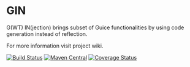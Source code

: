 # GIN

G(WT) IN(jection) brings subset of Guice functionalities by using code generation instead of reflection.

For more information visit project wiki.

[![Build Status](https://travis-ci.org/metteo/google-gin.svg?branch=master)](https://travis-ci.org/metteo/google-gin)
[![Maven Central](https://maven-badges.herokuapp.com/maven-central/com.google.gwt.inject/gin/badge.svg)](https://maven-badges.herokuapp.com/maven-central/com.google.gwt.inject/gin)
[![Coverage Status](https://coveralls.io/repos/github/metteo/google-gin/badge.svg?branch=master)](https://coveralls.io/github/metteo/google-gin?branch=master)
